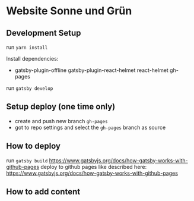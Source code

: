 # Website Sonne und Grün

## Development Setup
run `yarn install`

Install dependencies:
- gatsby-plugin-offline
gatsby-plugin-react-helmet react-helmet
gh-pages

run `gatsby develop`

## Setup deploy (one time only)
- create and push new branch `gh-pages`
- got to repo settings and select the `gh-pages` branch as source

## How to deploy
run `gatsby build`
https://www.gatsbyjs.org/docs/how-gatsby-works-with-github-pages
deploy to github pages like described here: https://www.gatsbyjs.org/docs/how-gatsby-works-with-github-pages

## How to add content